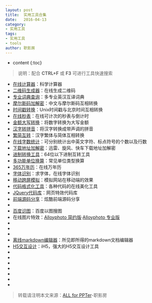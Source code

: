 ```yaml
---
layout: post
title:  实用工具合集
date:   2016-04-13
category: 
- 实用工具
tags:
- 实用工具
- tools
author: 职影房
---
```


* content
{:toc}

> 说明：配合 **CTRL+F** 或 **F3** 可进行工具快速搜索

- [在线计算器](http://zhiyingfang.github.io/2016/04/13/utility-tools/cal)：科学计算器
- [二维码生成器](http://zhiyingfang.github.io/2016/04/13/utility-tools/erweima)：在线生成二维码
- [专业词典查询](http://zhuanye.supfree.net)：多专业英汉互译词典
- [摩尔斯码加解密](http://cmorse.supfree.net)：中文与摩尔斯码互相转换
- [时间戳转换](http://timestamp.supfree.net)：Unix时间戳与北京时间互相转换
- [在线秒表](http://zhiyingfang.github.io/2016/04/13/utility-tools/miaobiao)：在线可计次的秒表与倒计时
- [金额大写转换](http://zhiyingfang.github.io/2016/04/13/utility-tools/jinedaxie)：将数字转换为大写金额
- [汉字转拼音](http://pinyin.supfree.net)：将汉字转换成带声调的拼音
- [繁简互转](http://tools.2345.com/jianfanzh.htm)：汉字繁体与简体互相转换
- [在线字数统计](http://zishu.supfree.net)：可分别统计出中英文字符、标点符号的个数以及行数
- [下载地址加解密](http://xiazaidizhi.911cha.com)：迅雷、旋风、快车下载地址加解密
- [进制转换工具](http://tool.httpcn.com/Tool/JinZhiZhuanHuan.html)：64位以下进制互转工具
- [多功能单位换算](http://zhiyingfang.github.io/2016/04/13/utility-tools/danweihuansuan)：常见单位类型换算
- [365万年历](http://baidu365.duapp.com/wnl.html)：在线万年历
- [字体识别](http://www.qiuziti.com)：求字体，在线字体识别
- [移动跨屏模拟](http://zhiyingfang.github.io/2016/04/13/utility-tools/shipei)：模拟网站在移动端的效果
- [代码格式化工具](http://tool.oschina.net/codeformat/html)：各种代码的在线美化工具
- [JQuery代码库](http://www.jq22.com)：网页特效代码库
- [前端源码分享](http://codepen.io/)：炫酷前端源码分享
- []()
- [百度识图](http://image.baidu.com/?fr=shitu)：百度以图搜图
- 在线图片特效：[Alloyphoto 简约版](http://zhiyingfang.github.io/2016/04/13/utility-tools/alloyphoto)·[Alloyphoto 专业版](http://zhiyingfang.github.io/2016/04/13/utility-tools/alloyphotopro)
- []()
- []()
- []()
- [离线markdown编辑器](http://www.typora.io)：所见即所得的markdown文档编辑器
- [H5交互设计](http://www.ih5.cn/)：iH5，强大的H5交互设计工具
- []()
- []()
- []()
- []()
- []()
- []()
- []()

> 转载请注明本文来源：[ALL for PPTer](http://zhiyingfang.github.io/2016/04/13/utility-tools/)-职影房
